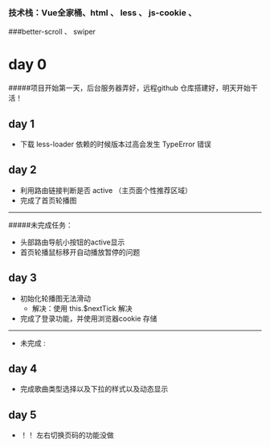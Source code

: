 ### 技术栈：Vue全家桶、html 、 less 、 js-cookie 、
###better-scroll 、 swiper


# day 0
#####项目开始第一天，后台服务器弄好，远程github 仓库搭建好，明天开始干活！

## day 1
* 下载 less-loader 依赖的时候版本过高会发生 TypeError 错误

## day 2
* 利用路由链接判断是否 active （主页面个性推荐区域）
* 完成了首页轮播图

---
#####未完成任务：
* 头部路由导航小按钮的active显示
* 首页轮播鼠标移开自动播放暂停的问题


## day 3
* 初始化轮播图无法滑动
    * 解决：使用 this.$nextTick 解决
* 完成了登录功能，并使用浏览器cookie 存储

---
* 未完成 :

## day 4
* 完成歌曲类型选择以及下拉的样式以及动态显示

## day 5
* ！！ 左右切换页码的功能没做

